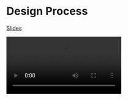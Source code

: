 # Design Process

[Slides](cdn://slides/04-Process.pdf)

![videoplayer](cdn://video/lecture004.mp4)
